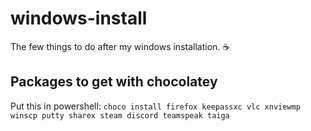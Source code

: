 # windows-install
The few things to do after my windows installation. :coffee:

## Packages to get with chocolatey 

Put this in powershell:
`choco install firefox keepassxc vlc xnviewmp winscp putty sharex steam discord teamspeak taiga`
